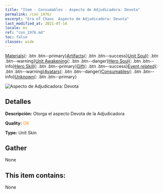 ```yaml
---
title: "Item - Consumables - Aspecto de Adjudicadora: Devota"
permalink: /con_1976/
excerpt: "Era of Chaos  Aspecto de Adjudicadora: Devota"
last_modified_at: 2021-07-14
locale: es
ref: "con_1976.md"
toc: false
classes: wide
---
```

 [Materials](/ItemsES/){: .btn .btn--primary}[Artifacts](/ItemsES/Artifacts/){: .btn .btn--success}[Unit Soul](/ItemsES/UnitSoul/){: .btn .btn--warning}[Unit Awakening](/ItemsES/UnitAwakening/){: .btn .btn--danger}[Hero Soul](/ItemsES/HeroSoul/){: .btn .btn--info}[Hero Skill](/ItemsES/HeroSkill/){: .btn .btn--primary}[Gift](/ItemsES/Gift/){: .btn .btn--success}[Event related](/ItemsES/Events/){: .btn .btn--warning}[Avatars](/ItemsES/Avatars/){: .btn .btn--danger}[Consumables](/ItemsES/Consumables/){: .btn .btn--info}[Unknown](/ItemsES/Unknown/){: .btn .btn--primary}

 ![Aspecto de Adjudicadora: Devota](/images/u/ti_shenpanguanpifu2.jpg)

## Detalles
 **Descripción:** Otorga el aspecto Devota de la Adjudicadora

 **Quality:** <span style="color: #FF8C00">OK</span>

 **Type:** Unit Skin

## Gather

  None

## This item contains:

  None

